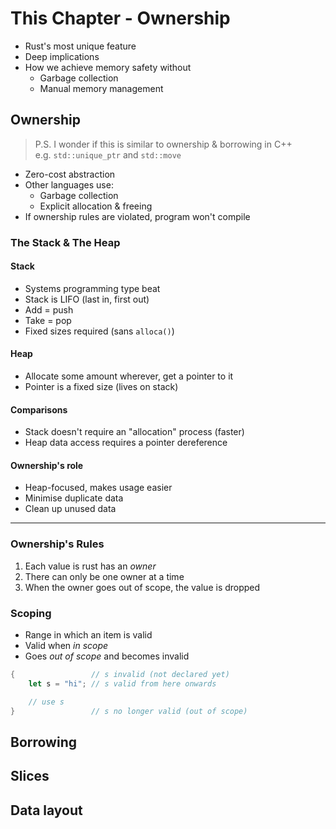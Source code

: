 # This Chapter - Ownership
- Rust's most unique feature
- Deep implications
- How we achieve memory safety without
  - Garbage collection
  - Manual memory management

## Ownership
>P.S. I wonder if this is similar to ownership & borrowing in C++<br>
>e.g. `std::unique_ptr` and `std::move`

- Zero-cost abstraction
- Other languages use:
  - Garbage collection
  - Explicit allocation & freeing
- If ownership rules are violated, program won't compile

### The Stack & The Heap
#### Stack
- Systems programming type beat
- Stack is LIFO (last in, first out)
- Add = push
- Take = pop
- Fixed sizes required (sans `alloca()`)

#### Heap
- Allocate some amount wherever, get a pointer to it
- Pointer is a fixed size (lives on stack)

#### Comparisons
- Stack doesn't require an "allocation" process (faster)
- Heap data access requires a pointer dereference

#### Ownership's role
- Heap-focused, makes usage easier
- Minimise duplicate data
- Clean up unused data

---
### **Ownership's Rules**
1. Each value is rust has an *owner*
1. There can only be one owner at a time
1. When the owner goes out of scope, the value is dropped

### Scoping
- Range in which an item is valid
- Valid when *in scope*
- Goes *out of scope* and becomes invalid

```rust
{                 // s invalid (not declared yet)
    let s = "hi"; // s valid from here onwards

    // use s
}                 // s no longer valid (out of scope)
```

## Borrowing
## Slices
## Data layout

